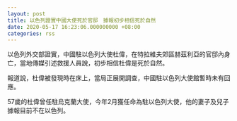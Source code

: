 ```yaml
---
layout: post
title: 以色列證實中國大使死於官邸　據報初步相信死於自然
date: 2020-05-17 16:23:06.000000000 +08:00
categories: rss
---
```


以色列外交部證實，中國駐以色列大使杜偉，在特拉維夫郊區赫茲利亞的官邸內身亡，當地傳媒引述救援人員說，初步相信杜偉是死於自然。

報道說，杜偉被發現時在床上，當局正展開調查，中國駐以色列大使館暫時未有回應。

57歲的杜偉曾任駐烏克蘭大使，今年2月獲任命為駐以色列大使，他的妻子及兒子據報目前不在以色列。
